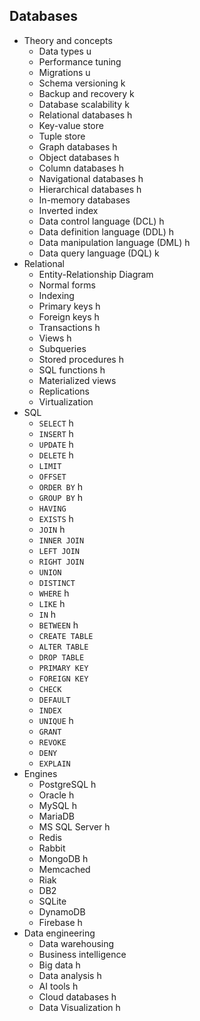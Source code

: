 ## Databases

- Theory and concepts
  - Data types u
  - Performance tuning
  - Migrations u
  - Schema versioning k
  - Backup and recovery k
  - Database scalability k
  - Relational databases h
  - Key-value store
  - Tuple store
  - Graph databases h
  - Object databases h
  - Column databases h
  - Navigational databases h
  - Hierarchical databases h
  - In-memory databases
  - Inverted index
  - Data control language (DCL) h
  - Data definition language (DDL) h
  - Data manipulation language (DML) h
  - Data query language (DQL) k
- Relational
  - Entity-Relationship Diagram
  - Normal forms
  - Indexing
  - Primary keys h
  - Foreign keys h
  - Transactions h
  - Views h
  - Subqueries
  - Stored procedures h
  - SQL functions h
  - Materialized views
  - Replications
  - Virtualization
- SQL
  - `SELECT` h
  - `INSERT` h
  - `UPDATE` h
  - `DELETE` h
  - `LIMIT`
  - `OFFSET`
  - `ORDER BY` h
  - `GROUP BY` h
  - `HAVING`
  - `EXISTS` h
  - `JOIN` h
  - `INNER JOIN`
  - `LEFT JOIN`
  - `RIGHT JOIN`
  - `UNION`
  - `DISTINCT`
  - `WHERE` h
  - `LIKE` h
  - `IN` h
  - `BETWEEN` h
  - `CREATE TABLE`
  - `ALTER TABLE`
  - `DROP TABLE`
  - `PRIMARY KEY`
  - `FOREIGN KEY`
  - `CHECK`
  - `DEFAULT`
  - `INDEX`
  - `UNIQUE` h
  - `GRANT`
  - `REVOKE`
  - `DENY`
  - `EXPLAIN`
- Engines
  - PostgreSQL h
  - Oracle h
  - MySQL h
  - MariaDB
  - MS SQL Server h
  - Redis
  - Rabbit
  - MongoDB h
  - Memcached
  - Riak
  - DB2
  - SQLite
  - DynamoDB
  - Firebase h
- Data engineering
  - Data warehousing
  - Business intelligence
  - Big data h
  - Data analysis h
  - AI tools h
  - Cloud databases h
  - Data Visualization h
